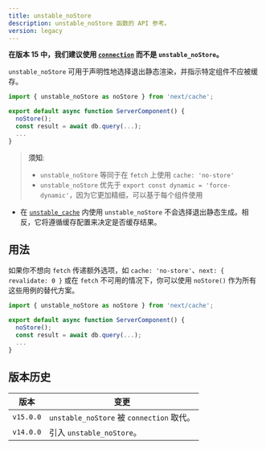 ```yaml
---
title: unstable_noStore
description: unstable_noStore 函数的 API 参考。
version: legacy
---
```


**在版本 15 中，我们建议使用 [`connection`](/docs/app/api-reference/functions/connection) 而不是 `unstable_noStore`。**

`unstable_noStore` 可用于声明性地选择退出静态渲染，并指示特定组件不应被缓存。

```jsx
import { unstable_noStore as noStore } from 'next/cache';

export default async function ServerComponent() {
  noStore();
  const result = await db.query(...);
  ...
}
```

> **须知**:
>
> - `unstable_noStore` 等同于在 `fetch` 上使用 `cache: 'no-store'`
> - `unstable_noStore` 优先于 `export const dynamic = 'force-dynamic'`，因为它更加精细，可以基于每个组件使用

- 在 [`unstable_cache`](/docs/app/api-reference/functions/unstable_cache) 内使用 `unstable_noStore` 不会选择退出静态生成。相反，它将遵循缓存配置来决定是否缓存结果。

## 用法

如果你不想向 `fetch` 传递额外选项，如 `cache: 'no-store'`、`next: { revalidate: 0 }` 或在 `fetch` 不可用的情况下，你可以使用 `noStore()` 作为所有这些用例的替代方案。

```jsx
import { unstable_noStore as noStore } from 'next/cache';

export default async function ServerComponent() {
  noStore();
  const result = await db.query(...);
  ...
}
```

## 版本历史

| 版本      | 变更                                      |
| --------- | ----------------------------------------- |
| `v15.0.0` | `unstable_noStore` 被 `connection` 取代。 |
| `v14.0.0` | 引入 `unstable_noStore`。                 |
